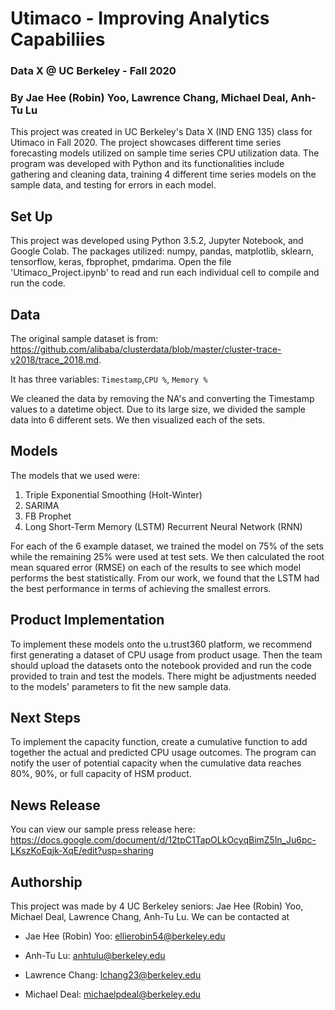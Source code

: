 # Utimaco - Improving Analytics Capabiliies
### Data X @ UC Berkeley - Fall 2020
### By Jae Hee (Robin) Yoo, Lawrence Chang, Michael Deal, Anh-Tu Lu

This project was created in UC Berkeley's Data X (IND ENG 135) class for Utimaco in Fall 2020. The project showcases different time series forecasting models utilized on sample time series CPU utilization data. The program was developed with Python and its functionalities include gathering and cleaning data, training 4 different time series models on the sample data, and testing for errors in each model.

## Set Up

This project was developed using Python 3.5.2, Jupyter Notebook, and Google Colab. The packages utilized: numpy, pandas, matplotlib, sklearn, tensorflow, keras, fbprophet, pmdarima. Open the file 'Utimaco_Project.ipynb' to read and run each individual cell to compile and run the code.

## Data

The original sample dataset is from: 
  https://github.com/alibaba/clusterdata/blob/master/cluster-trace-v2018/trace_2018.md. 
  
It has three variables: ```Timestamp```,``` CPU % ```, ```Memory %```
  
We cleaned the data by removing the NA's and converting the Timestamp values to a datetime object. Due to its large size, we divided the sample data into 6 different sets. We then visualized each of the sets.

## Models

The models that we used were:
  1. Triple Exponential Smoothing (Holt-Winter)
  2. SARIMA
  3. FB Prophet
  4. Long Short-Term Memory (LSTM) Recurrent Neural Network (RNN)

For each of the 6 example dataset, we trained the model on 75% of the sets while the remaining 25% were used at test sets. We then calculated the root mean squared error (RMSE) on each of the results to see which model performs the best statistically. From our work, we found that the LSTM had the best performance in terms of achieving the smallest errors. 

## Product Implementation

To implement these models onto the u.trust360 platform, we recommend first generating a dataset of CPU usage from product usage. Then the team should upload the datasets onto the notebook provided and run the code provided to train and test the models. There might be adjustments needed to the models' parameters to fit the new sample data. 

## Next Steps

To implement the capacity function, create a cumulative function to add together the actual and predicted CPU usage outcomes. The program can notify the user of potential capacity when the cumulative data reaches 80%, 90%, or full capacity of HSM product. 

## News Release

You can view our sample press release here: 
  https://docs.google.com/document/d/12tpC1TapOLkOcyqBimZ5ln_Ju6pc-LKszKoEqjk-XqE/edit?usp=sharing

## Authorship

This project was made by 4 UC Berkeley seniors: Jae Hee (Robin) Yoo, Michael Deal, Lawrence Chang, Anh-Tu Lu. We can be contacted at 

  - Jae Hee (Robin) Yoo: ellierobin54@berkeley.edu 
  
  - Anh-Tu Lu: anhtulu@berkeley.edu 
  
  - Lawrence Chang: lchang23@berkeley.edu
  
  - Michael Deal: michaelpdeal@berkeley.edu

